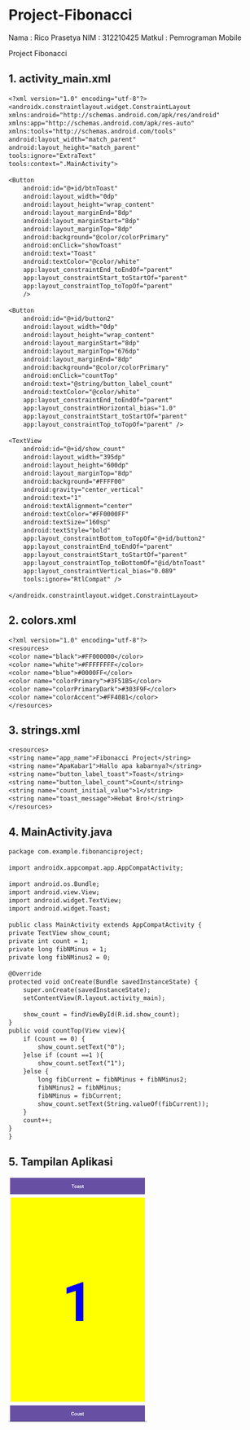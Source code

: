 # Project-Fibonacci

Nama 	: Rico Prasetya
NIM	: 312210425
Matkul	: Pemrograman Mobile

Project Fibonacci

## 1. activity_main.xml

    <?xml version="1.0" encoding="utf-8"?>
    <androidx.constraintlayout.widget.ConstraintLayout
    xmlns:android="http://schemas.android.com/apk/res/android"
    xmlns:app="http://schemas.android.com/apk/res-auto"
    xmlns:tools="http://schemas.android.com/tools"
    android:layout_width="match_parent"
    android:layout_height="match_parent"
    tools:ignore="ExtraText"
    tools:context=".MainActivity">

    <Button
        android:id="@+id/btnToast"
        android:layout_width="0dp"
        android:layout_height="wrap_content"
        android:layout_marginEnd="8dp"
        android:layout_marginStart="8dp"
        android:layout_marginTop="8dp"
        android:background="@color/colorPrimary"
        android:onClick="showToast"
        android:text="Toast"
        android:textColor="@color/white"
        app:layout_constraintEnd_toEndOf="parent"
        app:layout_constraintStart_toStartOf="parent"
        app:layout_constraintTop_toTopOf="parent"
        />

    <Button
        android:id="@+id/button2"
        android:layout_width="0dp"
        android:layout_height="wrap_content"
        android:layout_marginStart="8dp"
        android:layout_marginTop="676dp"
        android:layout_marginEnd="8dp"
        android:background="@color/colorPrimary"
        android:onClick="countTop"
        android:text="@string/button_label_count"
        android:textColor="@color/white"
        app:layout_constraintEnd_toEndOf="parent"
        app:layout_constraintHorizontal_bias="1.0"
        app:layout_constraintStart_toStartOf="parent"
        app:layout_constraintTop_toTopOf="parent" />

    <TextView
        android:id="@+id/show_count"
        android:layout_width="395dp"
        android:layout_height="600dp"
        android:layout_marginTop="8dp"
        android:background="#FFFF00"
        android:gravity="center_vertical"
        android:text="1"
        android:textAlignment="center"
        android:textColor="#FF0000FF"
        android:textSize="160sp"
        android:textStyle="bold"
        app:layout_constraintBottom_toTopOf="@+id/button2"
        app:layout_constraintEnd_toEndOf="parent"
        app:layout_constraintStart_toStartOf="parent"
        app:layout_constraintTop_toBottomOf="@id/btnToast"
        app:layout_constraintVertical_bias="0.089"
        tools:ignore="RtlCompat" />

    </androidx.constraintlayout.widget.ConstraintLayout>

## 2. colors.xml

    <?xml version="1.0" encoding="utf-8"?>
    <resources>
    <color name="black">#FF000000</color>
    <color name="white">#FFFFFFFF</color>
    <color name="blue">#0000FF</color>
    <color name="colorPrimary">#3F51B5</color>
    <color name="colorPrimaryDark">#303F9F</color>
    <color name="colorAccent">#FF4081</color>
    </resources>

## 3. strings.xml

    <resources>
    <string name="app_name">Fibonacci Project</string>
    <string name="ApaKabar1">Hallo apa kabarnya?</string>
    <string name="button_label_toast">Toast</string>
    <string name="button_label_count">Count</string>
    <string name="count_initial_value">1</string>
    <string name="toast_message">Hebat Bro!</string>
    </resources>

## 4. MainActivity.java

    package com.example.fibonanciproject;

    import androidx.appcompat.app.AppCompatActivity;

    import android.os.Bundle;
    import android.view.View;
    import android.widget.TextView;
    import android.widget.Toast;

    public class MainActivity extends AppCompatActivity {
    private TextView show_count;
    private int count = 1;
    private long fibNMinus = 1;
    private long fibNMinus2 = 0;

    @Override
    protected void onCreate(Bundle savedInstanceState) {
        super.onCreate(savedInstanceState);
        setContentView(R.layout.activity_main);

        show_count = findViewById(R.id.show_count);
    }
    public void countTop(View view){
        if (count == 0) {
            show_count.setText("0");
        }else if (count ==1 ){
            show_count.setText("1");
        }else {
            long fibCurrent = fibNMinus + fibNMinus2;
            fibNMinus2 = fibNMinus;
            fibNMinus = fibCurrent;
            show_count.setText(String.valueOf(fibCurrent));
        }
        count++;
    }
    }

## 5. Tampilan Aplikasi

![Screenshot Tampilan Program](Screenshot/ss1.png)